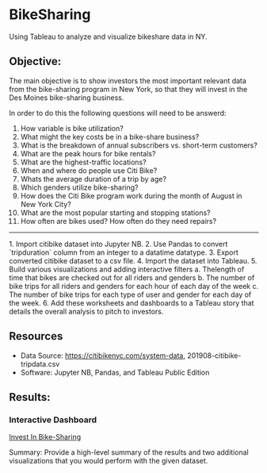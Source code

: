 # BikeSharing
Using Tableau to analyze and visualize bikeshare data in NY. 

## Objective:
The main objective is to show investors the most important relevant data from the bike-sharing program in New York, so that they will invest in the Des Moines bike-sharing business.

In order to do this the following questions will need to be answerd:
1. How variable is bike utilization? 
2. What might the key costs be in a bike-share business?
3. What is the breakdown of annual subscribers vs. short-term customers?
4. What are the peak hours for bike rentals? 
5. What are the highest-traffic locations? 
6. When and where do people use Citi Bike?
7. Whats the average duration of a trip by age?
8. Which genders utilize bike-sharing?
9. How does the Citi Bike program work during the month of August in New York City?
10. What are the most popular starting and stopping stations?
11. How often are bikes used? How often do they need repairs?


<hr>
1. Import citibike dataset into Jupyter NB. 
2. Use Pandas to convert `tripduration` column from an integer to a datatime datatype.
3. Export converted citibike dataset to a csv file. 
4. Import the dataset into Tableau.
5. Build various visualizations and adding interactive filters
    a. Thelength of time that bikes are checked out for all riders and genders
    b. The number of bike trips for all riders and genders for each hour of each day of the week
    c. The number of bike trips for each type of user and gender for each day of the week.
6. Add these worksheets and dashboards to a Tableau story that details the overall analysis to pitch to investors.


## Resources
- Data Source: https://citibikenyc.com/system-data, 201908-citibike-tripdata.csv
- Software: Jupyter NB, Pandas, and Tableau Public Edition

## Results:

### Interactive Dashboard
<a href="https://public.tableau.com/app/profile/christy.street/viz/CStreet_RideSharing/NewYorkStory?publish=yes">Invest In Bike-Sharing</a>


Summary: Provide a high-level summary of the results and two additional visualizations that you would perform with the given dataset.


